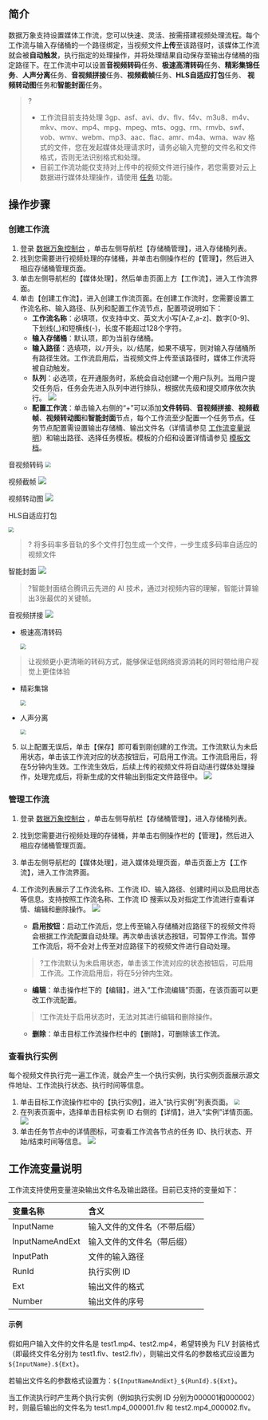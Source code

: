 ## 简介

数据万象支持设置媒体工作流，您可以快速、灵活、按需搭建视频处理流程。每个工作流与输入存储桶的一个路径绑定，当视频文件**上传**至该路径时，该媒体工作流就会被**自动触发**，执行指定的处理操作，并将处理结果自动保存至输出存储桶的指定路径下。在工作流中可以设置**音视频转码**任务、**极速高清转码**任务、**精彩集锦任务**、**人声分离**任务、**音视频拼接**任务、**视频截帧**任务、**HLS自适应打包**任务、 **视频转动图**任务和**智能封面**任务。


>?
>
>- 工作流目前支持处理 3gp、asf、avi、dv、flv、f4v、m3u8、m4v、mkv、mov、mp4、mpg、mpeg、mts、ogg、rm、rmvb、swf、vob、wmv、webm、mp3、aac、flac、amr、m4a、wma、wav 格式的文件，您在发起媒体处理请求时，请务必输入完整的文件名和文件格式，否则无法识别格式和处理。
>- 目前工作流功能仅支持对上传中的视频文件进行操作，若您需要对云上数据进行媒体处理操作，请使用 [任务](https://cloud.tencent.com/document/product/460/46489) 功能。



## 操作步骤

### 创建工作流

1. 登录 [数据万象控制台](https://console.cloud.tencent.com/ci) ，单击左侧导航栏【存储桶管理】，进入存储桶列表。
2. 找到您需要进行视频处理的存储桶，并单击右侧操作栏的【管理】，然后进入相应存储桶管理页面。
3. 单击左侧导航栏的【媒体处理】，然后单击页面上方【工作流】，进入工作流界面。
4. 单击【创建工作流】，进入创建工作流页面。在创建工作流时，您需要设置工作流名称、输入路径、队列和配置工作流节点，配置项说明如下：
   - **工作流名称**：必填项，仅支持中文、英文大小写[A-Z,a-z]、数字[0-9]、下划线(\_)和短横线(-)，长度不能超过128个字符。
   - **输入存储桶**：默认项，即为当前存储桶。
   - **输入路径**：选填项，以`/`开头，以`/`结尾，如果不填写，则对输入存储桶所有路径生效。工作流启用后，当视频文件上传至该路径时，媒体工作流将被自动触发。
   - **队列**：必选项，在开通服务时，系统会自动创建一个用户队列。当用户提交任务后，任务会先进入队列中进行排队，根据优先级和提交顺序依次执行。
     ![](https://main.qcloudimg.com/raw/bc2a0d58f28e070197fb6ea481684a11.png)
   - **配置工作流**：单击输入右侧的“+”可以添加**文件转码**、**音视频拼接**、**视频截帧**、**视频转动图**和**智能封面**节点，每个工作流至少配置一个任务节点。任务节点配置需设置输出存储桶、输出文件名（详情请参见 [工作流变量说明](#1)）和输出路径、选择任务模板。模板的介绍和设置详情请参见 [模板文档](https://cloud.tencent.com/document/product/460/46490)。

音视频转码
<img src="https://main.qcloudimg.com/raw/6f4f61c2eec160c7be618dcf9504e379.png" style="zoom:67%;" />

视频截帧
![](https://main.qcloudimg.com/raw/ff18c20c29b018e1a03c6a23ad3be4a4.png)

视频转动图
![](https://main.qcloudimg.com/raw/32bc6162f99f736ac38f1d9fd5f128d1.png)

HLS自适应打包

<img src="https://main.qcloudimg.com/raw/e3823d294fb6b5b955fd26d686eb4342.png" style="zoom:67%;" />

  > ? 将多码率多音轨的多个文件打包生成一个文件，一步生成多码率自适应的视频文件

智能封面
![](https://main.qcloudimg.com/raw/4a175f08f29fabd93ae9c36bfdf698c0.png)

 >?智能封面结合腾讯云先进的 AI 技术，通过对视频内容的理解，智能计算输出3张最优的关键帧。

音视频拼接
![](https://main.qcloudimg.com/raw/4ef463321b239418719f59bdd9b88239.png)



- 极速高清转码

  <img src="https://main.qcloudimg.com/raw/4588dae3a0d1a5315016f410ef936b73.png" style="zoom: 67%;" />

> 让视频更小更清晰的转码方式，能够保证低网络资源消耗的同时带给用户视觉上更佳体验

- 精彩集锦

  <img src="https://main.qcloudimg.com/raw/4588dae3a0d1a5315016f410ef936b73.png" style="zoom: 67%;" />

- 人声分离

  <img src="https://main.qcloudimg.com/raw/58246ca301ffb01265dea1e78bff1a4a.png" style="zoom: 67%;" />



5. 以上配置无误后，单击【保存】即可看到刚创建的工作流。工作流默认为未启用状态，单击该工作流对应的状态按钮后，可启用工作流。工作流启用后，将在5分钟内生效。工作流生效后，后续上传的视频文件将自动进行媒体处理操作，处理完成后，将新生成的文件输出到指定文件路径中。
   ![](https://main.qcloudimg.com/raw/57defa2340dd509463ff1ea632fbf583.png)


### 管理工作流


1. 登录 [数据万象控制台](https://console.cloud.tencent.com/ci) ，单击左侧导航栏【存储桶管理】，进入存储桶列表。

2. 找到您需要进行视频处理的存储桶，并单击右侧操作栏的【管理】，然后进入相应存储桶管理页面。

3. 单击左侧导航栏的【媒体处理】，进入媒体处理页面，单击页面上方【工作流】，进入工作流界面。

4. 工作流列表展示了工作流名称、工作流 ID、输入路径、创建时间以及启用状态等信息。支持按照工作流名称、工作流 ID 搜索以及对指定工作流进行查看详情、编辑和删除操作。
   ![](https://main.qcloudimg.com/raw/791f9de773ec92fb3abbd97a5c17afb1.png)

   - **启用按钮**：启动工作流后，您上传至输入存储桶对应路径下的视频文件将会根据工作流配置自动处理。再次单击该状态按钮，可暂停工作流。暂停工作流后，将不会对上传至对应路径下的视频文件进行自动处理。

   >?工作流默认为未启用状态，单击该工作流对应的状态按钮后，可启用工作流。工作流启用后，将在5分钟内生效。

   - **编辑**：单击操作栏下的【编辑】，进入“工作流编辑”页面，在该页面可以更改工作流配置。

   > !工作流处于启用状态时，无法对其进行编辑和删除操作。

   - **删除**：单击目标工作流操作栏中的【删除】，可删除该工作流。


### 查看执行实例

每个视频文件执行完一遍工作流，就会产生一个执行实例，执行实例页面展示源文件地址、工作流执行状态、执行时间等信息。

1. 单击目标工作流操作栏中的【执行实例】，进入“执行实例”列表页面。
   <img src="https://main.qcloudimg.com/raw/bbcc563815d3758fc36dc68e13ed2106.png" style="zoom:70%;" />
2. 在列表页面中，选择单击目标实例 ID 右侧的【详情】，进入“实例”详情页面。
   ![](https://main.qcloudimg.com/raw/9adfdda6e20fe90c1675a0192bbe4e95.png)
3. 单击任务节点中的详情图标，可查看工作流各节点的任务 ID、执行状态、开始/结束时间等信息。
   ![](https://main.qcloudimg.com/raw/0c2f798838b18d708e00edb66d5c36cb.png)




<span id="1"></span>

## 工作流变量说明


工作流支持使用变量渲染输出文件名及输出路径。目前已支持的变量如下：

| 变量名称        | 含义                         |
| :-------------- | :--------------------------- |
| InputName       | 输入文件的文件名（不带后缀） |
| InputNameAndExt | 输入文件的文件名（带后缀）   |
| InputPath       | 文件的输入路径               |
| RunId           | 执行实例 ID                  |
| Ext             | 输出文件的格式               |
| Number          | 输出文件的序号               |

#### 示例


假如用户输入文件的文件名是 test1.mp4、test2.mp4，希望转换为 FLV 封装格式（即最终文件名分别为 test1.flv、test2.flv），则输出文件名的参数格式应设置为`${InputName}.${Ext}`。

若输出文件名的参数格式设置为：`${InputNameAndExt}_${RunId}.${Ext}`。

当工作流执行时产生两个执行实例（例如执行实例 ID 分别为000001和000002）时，则最后输出的文件名为 test1.mp4_000001.flv 和 test2.mp4_000002.flv。



